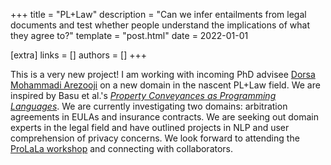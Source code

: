 +++
title = "PL+Law"
description = "Can we infer entailments from legal documents and test whether people understand the implications of what they agree to?"
template = "post.html"
date = 2022-01-01

[extra]
links = []
authors = []
+++

This is a very new project! I am working with incoming PhD advisee [Dorsa Mohammadi Arezooji](https://dorsa-arezooji.github.io/) on a new domain in the nascent PL+Law field. We are inspired by Basu et al.'s _[Property Conveyances as Programming Languages](https://dl.acm.org/doi/pdf/10.1145/3359591.3359734)_. We are currently investigating two domains: arbitration agreements in EULAs and insurance contracts. We are seeking out domain experts in the legal field and have outlined projects in NLP and user comprehension of privacy concerns. We look forward to attending the [ProLaLa workshop](https://popl22.sigplan.org/home/prolala-2022) and connecting with collaborators.